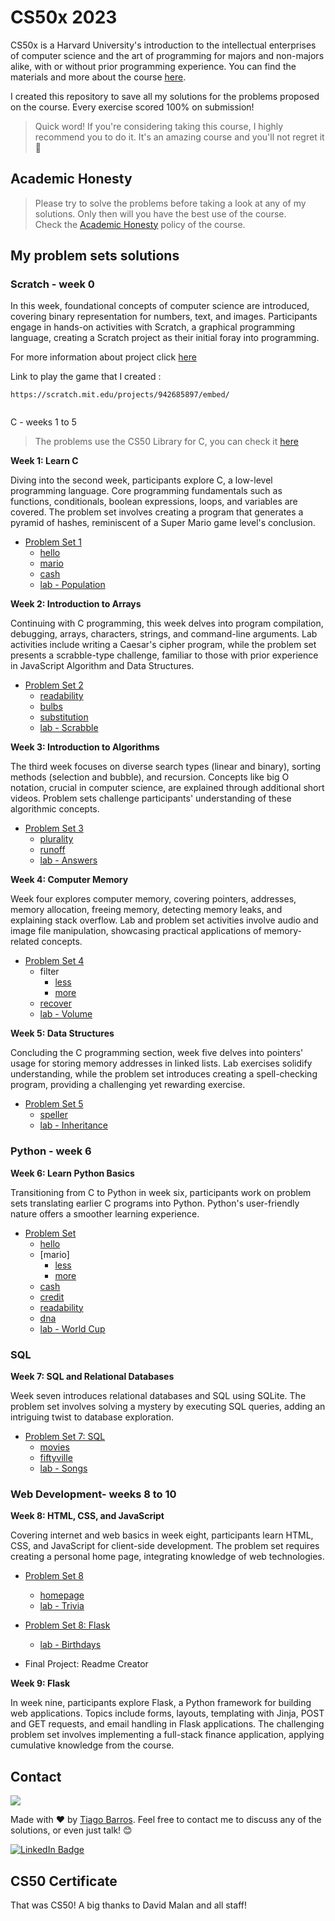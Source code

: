 CS50x 2023
==========

CS50x is a Harvard University's introduction to the intellectual enterprises of computer science and the art of programming for majors and non-majors alike, with or without prior programming experience. You can find the materials and more about the course [here](https://cs50.harvard.edu/x).

I created this repository to save all my solutions for the problems proposed on the course. Every exercise scored 100% on submission!

> Quick word! If you're considering taking this course, I highly recommend you to do it. It's an amazing course and you'll not regret it 🚀

Academic Honesty
------------------------------------------------------------------------------

> Please try to solve the problems before taking a look at any of my solutions. Only then will you have the best use of the course.\
> Check the [Academic Honesty](https://cs50.harvard.edu/x/2023/honesty/) policy of the course.

My problem sets solutions
------------------------------------------------------------------------------------------------

### Scratch - week 0

In this week, foundational concepts of computer science are introduced, covering binary representation for numbers, text, and images. Participants engage in hands-on activities with Scratch, a graphical programming language, creating a Scratch project as their initial foray into programming.

For more information about project click [here](https://github.com/bashubb/CS50x/tree/main/week0)

Link to play the game that I created :

```
https://scratch.mit.edu/projects/942685897/embed/


```

C - weeks 1 to 5

> The problems use the CS50 Library for C, you can check it [here](https://github.com/cs50/libcs50)

**Week 1: Learn C**

Diving into the second week, participants explore C, a low-level programming language. Core programming fundamentals such as functions, conditionals, boolean expressions, loops, and variables are covered. The problem set involves creating a program that generates a pyramid of hashes, reminiscent of a Super Mario game level's conclusion.

-   [Problem Set 1](https://github.com/bashubb/CS50x/tree/main/week1)
    -   [hello](https://github.com/bashubb/CS50x/tree/main/week1/problem_set1/hello)
    -   [mario](https://github.com/bashubb/CS50x/tree/main/week1/problem_set1/mario-more)
    -   [cash](https://github.com/bashubb/CS50x/tree/main/week1/problem_set1/cash)
    -   [lab - Population](https://github.com/bashubb/CS50x/tree/main/week1/lab1/Population)

**Week 2: Introduction to Arrays**

Continuing with C programming, this week delves into program compilation, debugging, arrays, characters, strings, and command-line arguments. Lab activities include writing a Caesar's cipher program, while the problem set presents a scrabble-type challenge, familiar to those with prior experience in JavaScript Algorithm and Data Structures.

-   [Problem Set 2](https://github.com/bashubb/CS50x/tree/main/week2)
    -   [readability](https://github.com/bashubb/CS50x/tree/main/week2/problem_set2/readability)
    -   [bulbs](https://github.com/bashubb/CS50x/tree/main/week2/problem_set2/bulbs)
    -   [substitution](https://github.com/bashubb/CS50x/tree/main/week2/problem_set2/substitution)
    -   [lab - Scrabble](https://github.com/bashubb/CS50x/tree/main/week2/lab2/scrabble)

**Week 3: Introduction to Algorithms**

The third week focuses on diverse search types (linear and binary), sorting methods (selection and bubble), and recursion. Concepts like big O notation, crucial in computer science, are explained through additional short videos. Problem sets challenge participants' understanding of these algorithmic concepts.

-   [Problem Set 3](https://github.com/tiagobpires/CS50x-2022/blob/main/pset3)
    -   [plurality](https://github.com/tiagobpires/CS50x-2022/blob/main/pset3/plurality.c)
    -   [runoff](https://github.com/tiagobpires/CS50x-2022/blob/main/pset3/runoff.c)
    -   [lab - Answers](https://github.com/tiagobpires/CS50x-2022/blob/main/labs/lab3)

**Week 4: Computer Memory**

Week four explores computer memory, covering pointers, addresses, memory allocation, freeing memory, detecting memory leaks, and explaining stack overflow. Lab and problem set activities involve audio and image file manipulation, showcasing practical applications of memory-related concepts.

-   [Problem Set 4](https://github.com/tiagobpires/CS50x-2022/blob/main/pset4)
    -   filter
        -   [less](https://github.com/tiagobpires/CS50x-2022/blob/main/pset4/filter_less)
        -   [more](https://github.com/tiagobpires/CS50x-2022/blob/main/pset4/filter_more)
    -   [recover](https://github.com/tiagobpires/CS50x-2022/blob/main/pset4/recover)
    -   [lab - Volume](https://github.com/tiagobpires/CS50x-2022/blob/main/labs/lab4)

**Week 5: Data Structures**

Concluding the C programming section, week five delves into pointers' usage for storing memory addresses in linked lists. Lab exercises solidify understanding, while the problem set introduces creating a spell-checking program, providing a challenging yet rewarding exercise.

-   [Problem Set 5](https://github.com/tiagobpires/CS50x-2022/blob/main/pset5)
    -   [speller](https://github.com/tiagobpires/CS50x-2022/blob/main/pset5/speller.c)
    -   [lab - Inheritance](https://github.com/tiagobpires/CS50x-2022/blob/main/labs/lab5)

### Python - week 6

**Week 6: Learn Python Basics**

Transitioning from C to Python in week six, participants work on problem sets translating earlier C programs into Python. Python's user-friendly nature offers a smoother learning experience.

-   [Problem Set](https://github.com/tiagobpires/CS50x-2022/blob/main/pset6)
    -   [hello](https://github.com/tiagobpires/CS50x-2022/blob/main/pset6/hello.py)
    -   [mario]
        -   [less](https://github.com/tiagobpires/CS50x-2022/blob/main/pset6/mario_less.py)
        -   [more](https://github.com/tiagobpires/CS50x-2022/blob/main/pset6/mario_more.py)
    -   [cash](https://github.com/tiagobpires/CS50x-2022/blob/main/pset6/cash.py)
    -   [credit](https://github.com/tiagobpires/CS50x-2022/blob/main/pset6/credit.py)
    -   [readability](https://github.com/tiagobpires/CS50x-2022/blob/main/pset6/readability.py)
    -   [dna](https://github.com/tiagobpires/CS50x-2022/blob/main/pset6/dna)
    -   [lab - World Cup](https://github.com/tiagobpires/CS50x-2022/blob/main/labs/lab6)

### SQL

**Week 7: SQL and Relational Databases**

Week seven introduces relational databases and SQL using SQLite. The problem set involves solving a mystery by executing SQL queries, adding an intriguing twist to database exploration.

-   [Problem Set 7: SQL](https://github.com/tiagobpires/CS50x-2022/blob/main/pset7)
    -   [movies](https://github.com/tiagobpires/CS50x-2022/blob/main/pset7/movies)
    -   [fiftyville](https://github.com/tiagobpires/CS50x-2022/blob/main/pset7/fiftyville)
    -   [lab - Songs](https://github.com/tiagobpires/CS50x-2022/blob/main/labs/lab7)

### Web Development- weeks 8 to 10

**Week 8: HTML, CSS, and JavaScript**

Covering internet and web basics in week eight, participants learn HTML, CSS, and JavaScript for client-side development. The problem set requires creating a personal home page, integrating knowledge of web technologies.

-   [Problem Set 8](https://github.com/tiagobpires/CS50x-2022/blob/main/pset8)

    -   [homepage](https://github.com/tiagobpires/CS50x-2022/blob/main/pset8/homepage)
    -   [lab - Trivia](https://github.com/tiagobpires/CS50x-2022/blob/main/labs/lab8)
-   [Problem Set 8: Flask](https://github.com/tiagobpires/CS50x-2022/blob/main/pset9)

    -   [lab - Birthdays](https://github.com/tiagobpires/CS50x-2022/blob/main/labs/lab9)
-   Final Project: Readme Creator

**Week 9: Flask**

In week nine, participants explore Flask, a Python framework for building web applications. Topics include forms, layouts, templating with Jinja, POST and GET requests, and email handling in Flask applications. The challenging problem set involves implementing a full-stack finance application, applying cumulative knowledge from the course.

    

[](https://github.com/tiagobpires/CS50x-2022#contact)Contact
------------------------------------------------------------

[![](https://avatars.githubusercontent.com/tiagobpires?size=100)](https://avatars.githubusercontent.com/tiagobpires?size=100)

Made with ❤️ by [Tiago Barros](https://github.com/tiagobpires). Feel free to contact me to discuss any of the solutions, or even just talk! 😊

[![LinkedIn Badge](https://camo.githubusercontent.com/7a1ce969e97f56c488f443b0095cd33879fd7e83a5695484496d3c3d4cb3a980/68747470733a2f2f696d672e736869656c64732e696f2f62616467652f676574253230696e253230746f756368212d3030373742353f7374796c653d666c6174266c6f676f3d6c696e6b6564696e266c6f676f436f6c6f723d7768697465)](https://www.linkedin.com/in/rafaelbpires)

[](https://github.com/tiagobpires/CS50x-2022#cs50-certificate)CS50 Certificate
------------------------------------------------------------------------------



That was CS50! A big thanks to David Malan and all staff!
